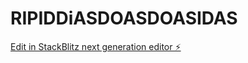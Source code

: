 # RIPIDDiASDOASDOASIDAS

[Edit in StackBlitz next generation editor ⚡️](https://stackblitz.com/~/github.com/toprmrproducer/RIPIDDiASDOASDOASIDAS)